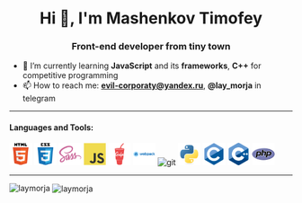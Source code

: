 <h1 align="center">Hi 👋, I'm Mashenkov Timofey</h1>
<h3 align="center">Front-end developer from tiny town</h3>

- 🌱 I’m currently learning **JavaScript** and its **frameworks**, **C++** for competitive programming
- 📫 How to reach me: **evil-corporaty@yandex.ru**, **@lay_morja** in telegram

<hr>
<h4 align="left">Languages and Tools:</h4>
<p align="left">
  <a style="text-decoration: none" href="https://www.w3.org/html/" target="_blank" rel="noreferrer">
    <img src="https://raw.githubusercontent.com/devicons/devicon/master/icons/html5/html5-original-wordmark.svg" alt="html5" width="40" height="40"/>
  </a>
  <a style="text-decoration: none" href="https://www.w3schools.com/css/" target="_blank" rel="noreferrer">
    <img src="https://raw.githubusercontent.com/devicons/devicon/master/icons/css3/css3-original-wordmark.svg" alt="css3" width="40" height="40"/>
  </a>
  <a style="text-decoration: none" href="https://sass-lang.com" target="_blank" rel="noreferrer">
    <img src="https://raw.githubusercontent.com/devicons/devicon/master/icons/sass/sass-original.svg" alt="sass" width="40" height="40"/>
  </a>
  <a style="text-decoration: none" href="https://developer.mozilla.org/en-US/docs/Web/JavaScript" target="_blank" rel="noreferrer">
    <img src="https://raw.githubusercontent.com/devicons/devicon/master/icons/javascript/javascript-original.svg" alt="javascript" width="40" height="40"/>
  </a>
  <a style="text-decoration: none" href="https://gulpjs.com" target="_blank" rel="noreferrer">
    <img src="https://raw.githubusercontent.com/devicons/devicon/master/icons/gulp/gulp-plain.svg" alt="gulp" width="40" height="40"/>
  </a>
  <a style="text-decoration: none" href="https://webpack.js.org" target="_blank" rel="noreferrer">
    <img src="https://raw.githubusercontent.com/devicons/devicon/d00d0969292a6569d45b06d3f350f463a0107b0d/icons/webpack/webpack-original-wordmark.svg" alt="webpack" width="40" height="40"/>
  </a>
  <a style="text-decoration: none" href="https://git-scm.com/" target="_blank" rel="noreferrer">
    <img src="https://www.vectorlogo.zone/logos/git-scm/git-scm-icon.svg" alt="git" width="40" height="40"/>
  </a>
  <a style="text-decoration: none" href="https://www.python.org" target="_blank" rel="noreferrer">
    <img src="https://raw.githubusercontent.com/devicons/devicon/master/icons/python/python-original.svg" alt="python" width="40" height="40"/>
  </a>
  <a style="text-decoration: none" href="https://www.cprogramming.com/" target="_blank" rel="noreferrer">
    <img src="https://raw.githubusercontent.com/devicons/devicon/master/icons/c/c-original.svg" alt="c" width="40" height="40"/>
  </a>
  <a style="text-decoration: none" href="https://www.w3schools.com/cpp/" target="_blank" rel="noreferrer">
    <img src="https://raw.githubusercontent.com/devicons/devicon/master/icons/cplusplus/cplusplus-original.svg" alt="cplusplus" width="40" height="40"/>
  </a>
  <a style="text-decoration: none" href="https://www.php.net" target="_blank" rel="noreferrer">
    <img src="https://raw.githubusercontent.com/devicons/devicon/master/icons/php/php-original.svg" alt="php" width="40" height="40"/>
  </a>
</p>
<hr>
<p>
  <img align="left" src="https://github-readme-stats.vercel.app/api/top-langs?username=laymorja&show_icons=true&theme=dark&title_color=00ffe1&hide_border=true&locale=en&layout=compact" alt="laymorja" />
</p>

<p>&nbsp;<img align="center" src="https://github-readme-stats.vercel.app/api?username=laymorja&show_icons=true&theme=dark&title_color=00ffe1&hide_border=true&locale=en" alt="laymorja" /></p>
